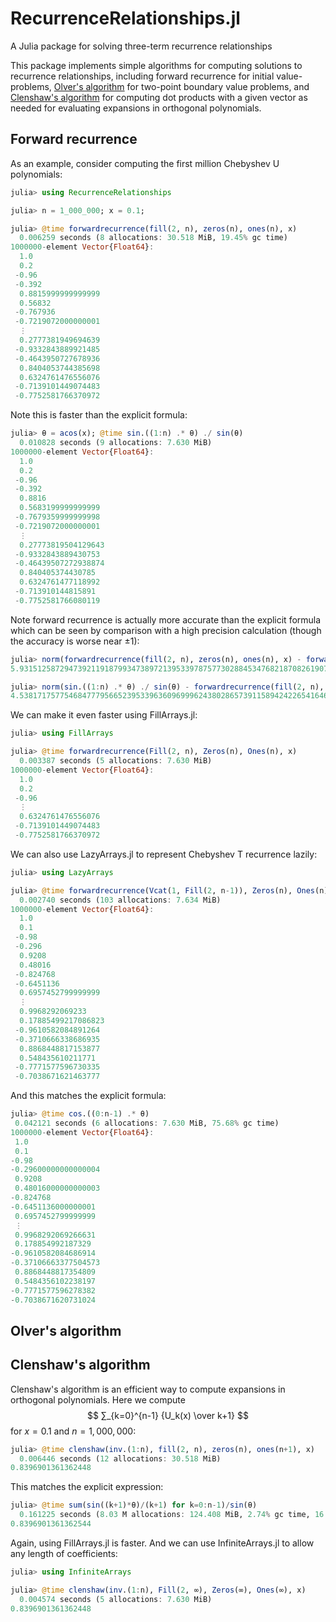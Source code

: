 # RecurrenceRelationships.jl
A Julia package for solving three-term recurrence relationships

This package implements simple algorithms for computing solutions to recurrence relationships,
including forward recurrence for initial value-problems, [Olver's algorithm](https://dlmf.nist.gov/3.6#v) for two-point boundary
value problems, and [Clenshaw's algorithm](https://en.wikipedia.org/wiki/Clenshaw_algorithm) for computing dot products with a given vector as needed for
evaluating expansions in orthogonal polynomials.

## Forward recurrence

As an example, consider computing the first million Chebyshev U polynomials:

```julia
julia> using RecurrenceRelationships

julia> n = 1_000_000; x = 0.1;

julia> @time forwardrecurrence(fill(2, n), zeros(n), ones(n), x)
  0.006259 seconds (8 allocations: 30.518 MiB, 19.45% gc time)
1000000-element Vector{Float64}:
  1.0
  0.2
 -0.96
 -0.392
  0.8815999999999999
  0.56832
 -0.767936
 -0.7219072000000001
  ⋮
  0.2777381949694639
 -0.9332843889921485
 -0.4643950727678936
  0.8404053744385698
  0.6324761476556076
 -0.7139101449074483
 -0.7752581766370972
```
Note this is faster than the explicit formula:
```julia
julia> θ = acos(x); @time sin.((1:n) .* θ) ./ sin(θ)
  0.010828 seconds (9 allocations: 7.630 MiB)
1000000-element Vector{Float64}:
  1.0
  0.2
 -0.96
 -0.392
  0.8816
  0.5683199999999999
 -0.7679359999999998
 -0.7219072000000001
  ⋮
  0.27773819504129643
 -0.9332843889430753
 -0.46439507272938874
  0.840405374430785
  0.6324761477118992
 -0.713910144815891
 -0.7752581766080119
```
Note forward recurrence is actually more accurate than the explicit formula which can be seen by comparison with a high precision calculation (though the accuracy is worse near ±1):
```julia
julia> norm(forwardrecurrence(fill(2, n), zeros(n), ones(n), x) - forwardrecurrence(fill(2, n), zeros(n), ones(n), big(x)))
5.93151258729473921191879934738972139533978757730288453476821870826190721098765e-10

julia> norm(sin.((1:n) .* θ) ./ sin(θ) - forwardrecurrence(fill(2, n), zeros(n), ones(n), big(x)))
4.538171757754684777956652395339636096999624380286573911589424226541646390097931e-08
```

We can make it even faster using FillArrays.jl:
```julia
julia> using FillArrays

julia> @time forwardrecurrence(Fill(2, n), Zeros(n), Ones(n), x)
  0.003387 seconds (5 allocations: 7.630 MiB)
1000000-element Vector{Float64}:
  1.0
  0.2
 -0.96
  ⋮
  0.6324761476556076
 -0.7139101449074483
 -0.7752581766370972
```

We can also use LazyArrays.jl to represent Chebyshev T recurrence lazily:
```julia
julia> using LazyArrays

julia> @time forwardrecurrence(Vcat(1, Fill(2, n-1)), Zeros(n), Ones(n), x)
  0.002740 seconds (103 allocations: 7.634 MiB)
1000000-element Vector{Float64}:
  1.0
  0.1
 -0.98
 -0.296
  0.9208
  0.48016
 -0.824768
 -0.6451136
  0.6957452799999999
  ⋮
  0.9968292069233
  0.17885499217086823
 -0.9610582084891264
 -0.3710666338686935
  0.8868448817153877
  0.548435610211771
 -0.7771577596730335
 -0.7038671621463777
 ```
 And this matches the explicit formula:
 ```julia
julia> @time cos.((0:n-1) .* θ)
  0.042121 seconds (6 allocations: 7.630 MiB, 75.68% gc time)
1000000-element Vector{Float64}:
  1.0
  0.1
 -0.98
 -0.29600000000000004
  0.9208
  0.48016000000000003
 -0.824768
 -0.6451136000000001
  0.6957452799999999
  ⋮
  0.9968292069266631
  0.178854992187329
 -0.9610582084686914
 -0.37106663377504573
  0.8868448817354809
  0.5484356102238197
 -0.7771577596278382
 -0.7038671620731024
 ```



## Olver's algorithm

## Clenshaw's algorithm

Clenshaw's algorithm is an efficient way to compute expansions in orthogonal polynomials. Here we compute
$$
∑_{k=0}^{n-1} {U_k(x) \over k+1}
$$
for $x = 0.1$ and $n = 1,000,000$:

```julia
julia> @time clenshaw(inv.(1:n), fill(2, n), zeros(n), ones(n+1), x)
  0.006446 seconds (12 allocations: 30.518 MiB)
0.8396901361362448
```

This matches the explicit expression:
```julia
julia> @time sum(sin((k+1)*θ)/(k+1) for k=0:n-1)/sin(θ)
  0.161225 seconds (8.03 M allocations: 124.408 MiB, 2.74% gc time, 16.44% compilation time)
0.8396901361362544
```

Again, using FillArrays.jl is faster. And we can use InfiniteArrays.jl to allow any length of
coefficients:
```julia
julia> using InfiniteArrays

julia> @time clenshaw(inv.(1:n), Fill(2, ∞), Zeros(∞), Ones(∞), x)
  0.004574 seconds (5 allocations: 7.630 MiB)
0.8396901361362448
```